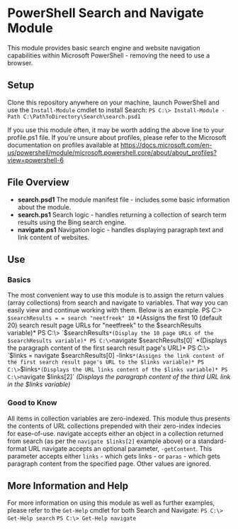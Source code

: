# PowerShell Search and Navigate Module
This module provides basic search engine and website navigation capabilities within Microsoft PowerShell - removing the need to use a browser.

## Setup
Clone this repository anywhere on your machine, launch PowerShell and use the `Install-Module` cmdlet to install Search:
`PS C:\> Install-Module -Path C:\PathToDirectory\Search\search.psd1`

If you use this module often, it may be worth adding the above line to your profile.ps1 file. If you're unsure about profiles, please refer to the Microsoft documentation on profiles available at https://docs.microsoft.com/en-us/powershell/module/microsoft.powershell.core/about/about_profiles?view=powershell-6

## File Overview
- **search.psd1** The module manifest file - includes some basic information about the module.
- **search.ps1** Search logic - handles returning a collection of search term results using the Bing search engine.
-  **navigate.ps1** Navigation logic - handles displaying paragraph text and link content of websites.

## Use
### Basics
The most convenient way to use this module is to assign the return values (array collections) from search and navigate to variables. That way you can easily view and continue working with them. Below is an example.
PS C:\> `$searchResults = = search "neetfreek" 10` *(Assigns the first 10 (default 20) search result page URLs for "neetfreek" to the $searchResults variable)*
PS C:\> `$searchResults` *(Display the 10 page URLs of the $searchResults variable)*
PS C:\> `navigate $searchResults[0]` *(Displays the paragraph content of the first search result page's URL)*
PS C:\> `$links = navigate $searchResults[0] -links` *(Assigns the link content of the first search result page's URL to the $links variable)*
PS C:\> `$links` *(Displays the URL links content of the $links variable)*
PS C:\> `navigate $links[2]` *(Displays the paragraph content of the third URL link in the $links variable)*

### Good to Know
All items in collection variables are zero-indexed. This module thus presents the contents of URL collections prepended with their zero-index indecies for ease-of-use.
navigate accepts either an object in a collection returned from search (as per the `navigate $links[2]` example above) or a standard-format URL
navigate accepts an optional parameter, `-getContent`. This parameter accepts either `links` - which gets links - or `paras` - which gets paragraph content from the specified page. Other values are ignored.

## More Information and Help
For more information on using this module as well as further examples, please refer to the `Get-Help` cmdlet for both Search and Navigate:
`PS C:\> Get-Help search`
`PS C:\> Get-Help navigate`